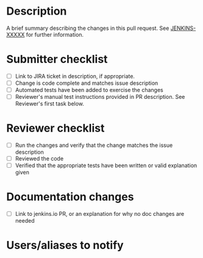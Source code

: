 # Description

A brief summary describing the changes in this pull request. See 
[JENKINS-XXXXX](https://issues.jenkins-ci.org/browse/JENKINS-XXXXX) for further information. 

<!--
In the lists below, fill in the empty checkboxes [ ] with checks by replacing the space with an x, like [x].
-->
# Submitter checklist
- [ ] Link to JIRA ticket in description, if appropriate.
- [ ] Change is code complete and matches issue description
- [ ] Automated tests have been added to exercise the changes
- [ ] Reviewer's manual test instructions provided in PR description. See Reviewer's first task below.

# Reviewer checklist
- [ ] Run the changes and verify that the change matches the issue description
- [ ] Reviewed the code
- [ ] Verified that the appropriate tests have been written or valid explanation given

# Documentation changes
- [ ] Link to jenkins.io PR, or an explanation for why no doc changes are needed

# Users/aliases to notify

